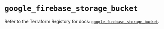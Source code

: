 # `google_firebase_storage_bucket`

Refer to the Terraform Registory for docs: [`google_firebase_storage_bucket`](https://registry.terraform.io/providers/hashicorp/google-beta/4.66.0/docs/resources/google_firebase_storage_bucket).
